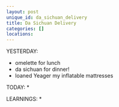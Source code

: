 ```yaml
---
layout: post
unique_id: da_sichuan_delivery
title: Da Sichuan Delivery
categories: []
locations: 
---
```


YESTERDAY:
* omelette for lunch
* da sichuan for dinner!
* loaned Yeager my inflatable mattresses

TODAY:
* 

LEARNINGS:
* 
